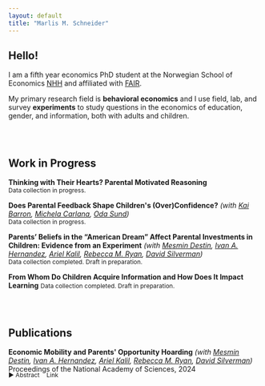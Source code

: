 ```yaml
---
layout: default
title: "Marlis M. Schneider"
---
```


## Hello! 

I am a fifth year economics PhD student at the Norwegian School of Economics [NHH](https://www.nhh.no/en/) and affiliated with [FAIR](https://www.nhh.no/en/research-centres/fair/). 

My primary research field is **behavioral economics** and I use field, lab, and survey **experiments** to study questions in the economics of education, gender, and information, both with adults and children.

<div style="height: 30px;"></div>

## Work in Progress

**Thinking with Their Hearts? Parental Motivated Reasoning**
<br>
<span style="font-size: 12px;">Data collection in progress.</span>

**Does Parental Feedback Shape Children's (Over)Confidence?** _(with 
<a href="https://sites.google.com/site/kaibarron/" target="_blank">Kai Barron</a>, 
<a href="https://michelacarlana.com" target="_blank">Michela Carlana</a>, 
<a href="https://sites.google.com/view/odasund/home" target="_blank">Oda Sund</a>)_
<br>
<span style="font-size: 12px;">Data collection in progress.</span>

**Parents’ Beliefs in the “American Dream” Affect Parental Investments in Children: Evidence from an Experiment** _(with 
<a href="https://psychology.northwestern.edu/people/faculty/core/profiles/mesmin-destin.html" target="_blank">Mesmin Destin</a>, 
<a href="https://ivanalfonsohernandez.com" target="_blank">Ivan A. Hernandez</a>, 
<a href="https://harris.uchicago.edu/directory/ariel-kalil" target="_blank">Ariel Kalil</a>, 
<a href="https://gufaculty360.georgetown.edu/s/contact/00336000014RWL2AAO/rebecca-ryan" target="_blank">Rebecca M. Ryan</a>, 
<a href="https://dmsilverman.com" target="_blank">David Silverman</a>)_
<br>
<span style="font-size: 12px;">Data collection completed. Draft in preparation.</span>

**From Whom Do Children Acquire Information and How Does It Impact Learning**
<span style="font-size: 12px;">Data collection completed. Draft in preparation.</span>

<div style="height: 30px;"></div>

## Publications

**Economic Mobility and Parents' Opportunity Hoarding** _(with 
<a href="https://psychology.northwestern.edu/people/faculty/core/profiles/mesmin-destin.html" target="_blank">Mesmin Destin</a>, 
<a href="https://ivanalfonsohernandez.com" target="_blank">Ivan A. Hernandez</a>, 
<a href="https://harris.uchicago.edu/directory/ariel-kalil" target="_blank">Ariel Kalil</a>, 
<a href="https://gufaculty360.georgetown.edu/s/contact/00336000014RWL2AAO/rebecca-ryan" target="_blank">Rebecca M. Ryan</a>, 
<a href="https://dmsilverman.com" target="_blank">David Silverman</a>)_
<br>
Proceedings of the National Academy of Sciences, 2024
<!-- Adjusted spacing and alignment -->
<div style="margin-top: -20px;">
    <span onclick="toggleAbstract()" class="toggle-abstract" style="display: inline-block; margin-bottom: 0;">▶ Abstract</span>
    <a href="https://www.pnas.org/doi/10.1073/pnas.2407230121" target="_blank" style="margin-left: 10px; font-size: 12px; cursor: pointer; display: inline-block; text-decoration: none;">Link</a>
    <div id="abstractText" style="display:none; margin-top: 10px; padding: 15px; background-color: #f9f9f9; border-radius: 10px; border: 1px solid #ccc; font-size: 12px;">
        <p>Two studies examine how American parents’ beliefs about the economy affect their support for policies and behaviors that give them and their child a “leg up,” even when this comes at the cost of other families’ access to educational and economic opportunities. Counterintuitively, the results show that believing in the American Dream increases affluent parents’ likelihood of engaging in such opportunity hoarding. In other words, affluent parents responded to the possibility that other people would be able to climb the socioeconomic ladder by trying to secure their own children’s future opportunities and limiting those available to less affluent parents and their children. These findings deepen understandings of the factors that contribute to rising economic inequalities.</p>
    </div>
</div>

<div style="height: 10px;"></div>

<script>
function toggleAbstract() {
    var abstract = document.getElementById("abstractText");
    var toggle = document.querySelector('.toggle-abstract');
    if (abstract.style.display === "none") {
        abstract.style.display = "block";
        toggle.innerHTML = "▼ Abstract";
    } else {
        abstract.style.display = "none";
        toggle.innerHTML = "▶ Abstract";
    }
}
</script>

<style>
.toggle-abstract {
    cursor: pointer;
    user-select: none; /* prevents the text selection cursor */
    font-size: 12px; /* consistent font size for the abstract toggle */
    display: inline-block; /* ensures proper alignment */
}
</style>
